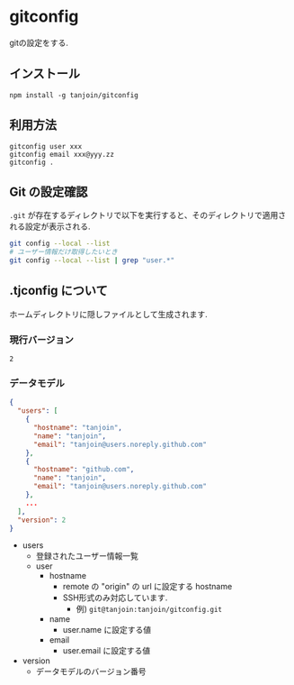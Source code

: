 # gitconfig

gitの設定をする.

## インストール

```
npm install -g tanjoin/gitconfig
```

## 利用方法

```
gitconfig user xxx
gitconfig email xxx@yyy.zz
gitconfig .
```

## Git の設定確認

`.git` が存在するディレクトリで以下を実行すると、そのディレクトリで適用される設定が表示される.

```sh
git config --local --list
# ユーザー情報だけ取得したいとき
git config --local --list | grep "user.*"
```

## .tjconfig について

ホームディレクトリに隠しファイルとして生成されます.

### 現行バージョン

```
2
```

### データモデル

```json
{
  "users": [
    {
      "hostname": "tanjoin",
      "name": "tanjoin",
      "email": "tanjoin@users.noreply.github.com"
    },
    {
      "hostname": "github.com",
      "name": "tanjoin",
      "email": "tanjoin@users.noreply.github.com"
    },
    ...
  ],
  "version": 2
}
```

- users
  - 登録されたユーザー情報一覧
  - user
    - hostname
      - remote の "origin" の url に設定する hostname
      - SSH形式のみ対応しています.
        - 例) `git@tanjoin:tanjoin/gitconfig.git`
    - name
      - user.name に設定する値
    - email
      - user.email に設定する値
- version
  - データモデルのバージョン番号
